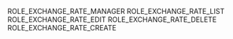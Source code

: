 ROLE_EXCHANGE_RATE_MANAGER
ROLE_EXCHANGE_RATE_LIST
ROLE_EXCHANGE_RATE_EDIT
ROLE_EXCHANGE_RATE_DELETE
ROLE_EXCHANGE_RATE_CREATE